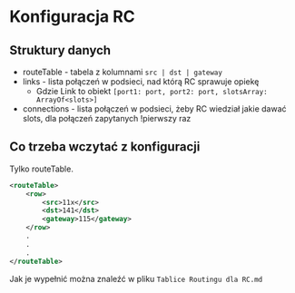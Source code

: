 # Konfiguracja RC

## Struktury danych

- routeTable - tabela z kolumnami `src | dst | gateway`
- links - lista połączeń w podsieci, nad którą RC sprawuje opiekę
  - Gdzie Link to obiekt `[port1: port, port2: port, slotsArray: ArrayOf<slots>]`
- connections - lista połączeń w podsieci, żeby RC wiedział jakie dawać slots, dla połączeń zapytanych !pierwszy raz

## Co trzeba wczytać z konfiguracji

Tylko routeTable.

```xml
<routeTable>
	<row> 
		<src>11x</src>
		<dst>141</dst>
		<gateway>115</gateway>
	</row>
	.
	.
	.
</routeTable>
```

Jak je wypełnić można znaleźć w pliku `Tablice Routingu dla RC.md`



